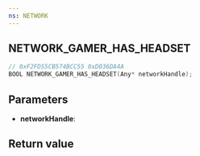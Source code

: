```yaml
---
ns: NETWORK
---
```

## NETWORK_GAMER_HAS_HEADSET

```c
// 0xF2FD55CB574BCC55 0xD036DA4A
BOOL NETWORK_GAMER_HAS_HEADSET(Any* networkHandle);
```


## Parameters
* **networkHandle**:

## Return value
